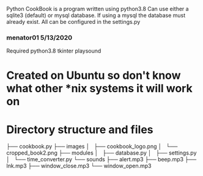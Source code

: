 Python CookBook is a program written using python3.8
Can use either a sqlite3 (default) or mysql database.
If using a mysql the database must already exist.
All can be configured in the settings.py
### menator01 5/13/2020 ###

Required
python3.8
tkinter
playsound

# Created on Ubuntu so don't know what other *nix systems it will work on

# Directory structure and files
├── cookbook.py
├── images
│   ├── cookbook_logo.png
│   └── cropped_book2.png
├── modules
│   ├── database.py
│   ├── settings.py
│   └── time_converter.py
└── sounds
    ├── alert.mp3
    ├── beep.mp3
    ├── lnk.mp3
    ├── window_close.mp3
    └── window_open.mp3
